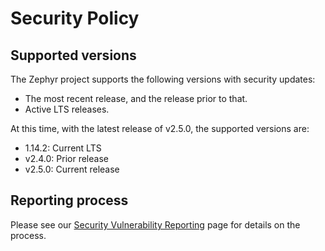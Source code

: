 # Security Policy

## Supported versions

The Zephyr project supports the following versions with security
updates:

  - The most recent release, and the release prior to that.
  - Active LTS releases.

At this time, with the latest release of v2.5.0, the supported
versions are:

  - 1.14.2: Current LTS
  - v2.4.0: Prior release
  - v2.5.0: Current release

## Reporting process

Please see our [Security Vulnerability
Reporting](https://docs.zephyrproject.org/latest/security/reporting.html)
page for details on the process.
